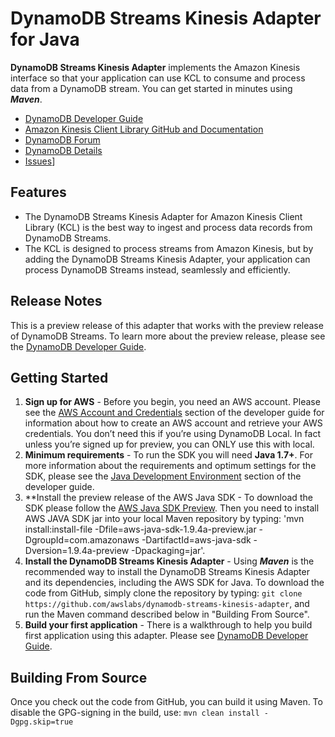 # DynamoDB Streams Kinesis Adapter for Java

**DynamoDB Streams Kinesis Adapter** implements the Amazon Kinesis interface so that your application can use KCL to consume and process data from a DynamoDB stream. You can get started in minutes using ***Maven***.

* [DynamoDB Developer Guide][docs-dynamodb-streams]
* [Amazon Kinesis Client Library GitHub and Documentation][docs-kcl]
* [DynamoDB Forum][dynamodb-forum]
* [DynamoDB Details][dynamodb-details]
* [Issues][adapter-issues]] 

## Features

* The DynamoDB Streams Kinesis Adapter for Amazon Kinesis Client Library (KCL) is the best way to ingest and process data records from DynamoDB Streams.
* The KCL is designed to process streams from Amazon Kinesis, but by adding the DynamoDB Streams Kinesis Adapter, your application can process DynamoDB Streams instead, seamlessly and efficiently.

## Release Notes
This is a preview release of this adapter that works with the preview release of DynamoDB Streams. To learn more about the preview release, please see the [DynamoDB Developer Guide][docs-dynamodb-streams].

## Getting Started

1. **Sign up for AWS** - Before you begin, you need an AWS account. Please see the [AWS Account and Credentials][docs-signup] section of the developer guide for information about how to create an AWS account and retrieve your AWS credentials. You don’t need this if you’re using DynamoDB Local.  In fact unless you’re signed up for preview, you can ONLY use this with local. 
1. **Minimum requirements** - To run the SDK you will need **Java 1.7+**. For more information about the requirements and optimum settings for the SDK, please see the [Java Development Environment][docs-signup] section of the developer guide.
1. **Install the preview release of the AWS Java SDK - To download the SDK please follow the [AWS Java SDK Preview][sdk]. Then you need to install AWS JAVA SDK jar into your local Maven repository by typing: 'mvn install:install-file -Dfile=aws-java-sdk-1.9.4a-preview.jar -DgroupId=com.amazonaws -DartifactId=aws-java-sdk -Dversion=1.9.4a-preview -Dpackaging=jar'.
1. **Install the DynamoDB Streams Kinesis Adapter** - Using ***Maven*** is the recommended way to install the DynamoDB Streams Kinesis Adapter and its dependencies, including the AWS SDK for Java.  To download the code from GitHub, simply clone the repository by typing: `git clone https://github.com/awslabs/dynamodb-streams-kinesis-adapter`, and run the Maven command described below in "Building From Source".
1. **Build your first application** - There is a walkthrough to help you build first application using this adapter. Please see [DynamoDB Developer Guide][docs-dynamodb-streams].   

## Building From Source

Once you check out the code from GitHub, you can build it using Maven.  To disable the GPG-signing in the build, use: `mvn clean install -Dgpg.skip=true`

[docs-dynamodb-streams]: http://docs.aws.amazon.com/amazondynamodb/latest/developerguide/Streams.html
[docs-kcl]: https://github.com/awslabs/amazon-kinesis-client
[dynamodb-forum]: http://developer.amazonwebservices.com/connect/forum.jspa?forumID=70 
[dynamodb-details]: http://aws.amazon.com/dynamodb
[adapter-issues]: https://github.com/awslabs/dynamodb-streams-kinesis-adapter/issues
[sdk]: https://dynamodb-preview.s3-website-us-west-2.amazonaws.com/aws-java-sdk-latest-preview.zip
[docs-signup]: http://docs.aws.amazon.com/AWSSdkDocsJava/latest/DeveloperGuide/java-dg-setup.html
